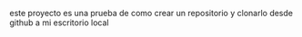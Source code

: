 este proyecto es una prueba de como crear un repositorio y clonarlo desde github a mi escritorio local